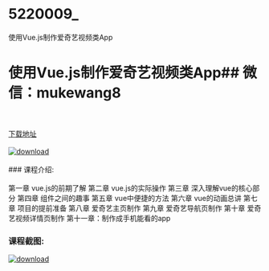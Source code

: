 # 5220009_
使用Vue.js制作爱奇艺视频类App
# 使用Vue.js制作爱奇艺视频类App## 微信：mukewang8
<br/></br>[下载地址](http://www.36tz.cn/article/5220009 "下载地址")
<br/></br>[![download](http://36tz.cn/muke_img/2021_06_1-2-300x188.png "下载地址")](http://www.36tz.cn/article/5220009 "下载地址")
<br/></br>### 课程介绍:<br/></br>第一章 vue.js的前期了解
第二章 vue.js的实际操作
第三章 深入理解vue的核心部分
第四章 组件之间的趣事
第五章 vue中便捷的方法
第六章 vue的动画总讲
第七章 项目的提前准备
第八章 爱奇艺主页制作
第九章 爱奇艺导航页制作
第十章 爱奇艺视频详情页制作
第十一章：制作成手机能看的app

### 课程截图:
[![download](http://36tz.cn/muke_img/2021_06_2.png "下载地址")](http://www.36tz.cn/article/5220009 "下载地址")
